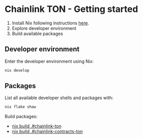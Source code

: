 # Chainlink TON - Getting started

1. Install Nix following instructions [here](./.misc/dev-guides/nix/getting-started.md).
2. Explore developer environment
3. Build available packages

## Developer environment

Enter the developer environment using Nix:

```bash
nix develop
```

## Packages

List all available developer shells and packages with:

```bash
nix flake show
```

Build packages:

- [nix build .#chainlink-ton](./plugin/build.md)
- [nix build .#chainlink-contracts-ton](./contracts/build.md)

